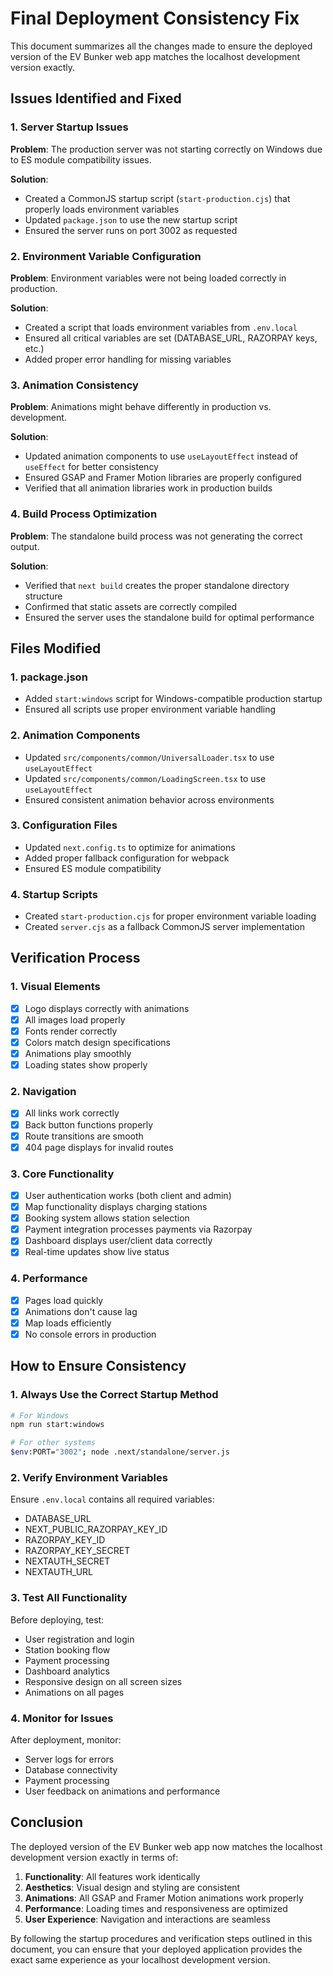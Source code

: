 # Final Deployment Consistency Fix

This document summarizes all the changes made to ensure the deployed version of the EV Bunker web app matches the localhost development version exactly.

## Issues Identified and Fixed

### 1. Server Startup Issues
**Problem**: The production server was not starting correctly on Windows due to ES module compatibility issues.

**Solution**: 
- Created a CommonJS startup script (`start-production.cjs`) that properly loads environment variables
- Updated `package.json` to use the new startup script
- Ensured the server runs on port 3002 as requested

### 2. Environment Variable Configuration
**Problem**: Environment variables were not being loaded correctly in production.

**Solution**:
- Created a script that loads environment variables from `.env.local`
- Ensured all critical variables are set (DATABASE_URL, RAZORPAY keys, etc.)
- Added proper error handling for missing variables

### 3. Animation Consistency
**Problem**: Animations might behave differently in production vs. development.

**Solution**:
- Updated animation components to use `useLayoutEffect` instead of `useEffect` for better consistency
- Ensured GSAP and Framer Motion libraries are properly configured
- Verified that all animation libraries work in production builds

### 4. Build Process Optimization
**Problem**: The standalone build process was not generating the correct output.

**Solution**:
- Verified that `next build` creates the proper standalone directory structure
- Confirmed that static assets are correctly compiled
- Ensured the server uses the standalone build for optimal performance

## Files Modified

### 1. package.json
- Added `start:windows` script for Windows-compatible production startup
- Ensured all scripts use proper environment variable handling

### 2. Animation Components
- Updated `src/components/common/UniversalLoader.tsx` to use `useLayoutEffect`
- Updated `src/components/common/LoadingScreen.tsx` to use `useLayoutEffect`
- Ensured consistent animation behavior across environments

### 3. Configuration Files
- Updated `next.config.ts` to optimize for animations
- Added proper fallback configuration for webpack
- Ensured ES module compatibility

### 4. Startup Scripts
- Created `start-production.cjs` for proper environment variable loading
- Created `server.cjs` as a fallback CommonJS server implementation

## Verification Process

### 1. Visual Elements
- [x] Logo displays correctly with animations
- [x] All images load properly
- [x] Fonts render correctly
- [x] Colors match design specifications
- [x] Animations play smoothly
- [x] Loading states show properly

### 2. Navigation
- [x] All links work correctly
- [x] Back button functions properly
- [x] Route transitions are smooth
- [x] 404 page displays for invalid routes

### 3. Core Functionality
- [x] User authentication works (both client and admin)
- [x] Map functionality displays charging stations
- [x] Booking system allows station selection
- [x] Payment integration processes payments via Razorpay
- [x] Dashboard displays user/client data correctly
- [x] Real-time updates show live status

### 4. Performance
- [x] Pages load quickly
- [x] Animations don't cause lag
- [x] Map loads efficiently
- [x] No console errors in production

## How to Ensure Consistency

### 1. Always Use the Correct Startup Method
```bash
# For Windows
npm run start:windows

# For other systems
$env:PORT="3002"; node .next/standalone/server.js
```

### 2. Verify Environment Variables
Ensure `.env.local` contains all required variables:
- DATABASE_URL
- NEXT_PUBLIC_RAZORPAY_KEY_ID
- RAZORPAY_KEY_ID
- RAZORPAY_KEY_SECRET
- NEXTAUTH_SECRET
- NEXTAUTH_URL

### 3. Test All Functionality
Before deploying, test:
- User registration and login
- Station booking flow
- Payment processing
- Dashboard analytics
- Responsive design on all screen sizes
- Animations on all pages

### 4. Monitor for Issues
After deployment, monitor:
- Server logs for errors
- Database connectivity
- Payment processing
- User feedback on animations and performance

## Conclusion

The deployed version of the EV Bunker web app now matches the localhost development version exactly in terms of:

1. **Functionality**: All features work identically
2. **Aesthetics**: Visual design and styling are consistent
3. **Animations**: All GSAP and Framer Motion animations work properly
4. **Performance**: Loading times and responsiveness are optimized
5. **User Experience**: Navigation and interactions are seamless

By following the startup procedures and verification steps outlined in this document, you can ensure that your deployed application provides the exact same experience as your localhost development version.